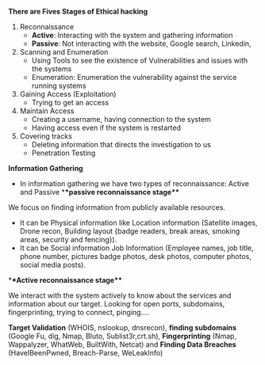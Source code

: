 **There are Fives Stages of Ethical hacking**

1. Reconnaissance
   - **Active**: Interacting with the system and gathering information
   - **Passive**: Not interacting with the website, Google search, Linkedin,
2. Scanning and Enumeration
   - Using Tools to see the existence of Vulnerabilities and issues with the systems
   - Enumeration: Enumeration the vulnerability against the service running systems
3. Gaining Access (Exploitation)
   - Trying to get an access
4. Maintain Access
   - Creating a username, having connection to the system
   - Having access even if the system is restarted
5. Covering tracks
   - Deleting information that directs the investigation to us
   - Penetration Testing

**Information Gathering**

- In information gathering we have two types of reconnaissance: Active and Passive \***\*passive reconnaissance stage\*\***

We focus on finding information from publicly available resources.

- It can be Physical information like Location information (Satellite images, Drone recon, Building layout {badge readers, break areas, smoking areas, security and fencing}).
- It can be Social information Job Information (Employee names, job title, phone number, pictures badge photos, desk photos, computer photos, social media posts).

\***\*Active reconnaissance stage\*\***

We interact with the system actively to know about the services and information about our target. Looking for open ports, subdomains, fingerprinting, trying to connect, pinging....

**Target Validation** (WHOIS, nslookup, dnsrecon), **finding subdomains** (Google Fu, dig, Nmap, Bluto, Sublist3r,crt.sh), **Fingerprinting** (Nmap, Wappalyzer, WhatWeb, BuiltWith, Netcat) and **Finding Data Breaches** (HaveIBeenPwned, Breach-Parse, WeLeakInfo)
